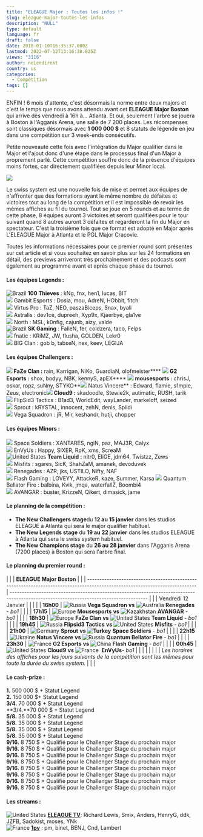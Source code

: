 ```yaml
---
title: "ELEAGUE Major : Toutes les infos !"
slug: eleague-major-toutes-les-infos
description: "NULL"
type: default
language: fr
draft: false
date: 2018-01-10T16:35:37.000Z
lastmod: 2022-07-12T13:16:38.825Z
views: "3116"
author: neLendirekt
country: us
categories:
  - Compétition
tags: []
---
```

ENFIN ! 6 mois d'attente, c'est désormais la norme entre deux majors et c'est le temps que nous avons attendu avant cet **ELEAGUE Major Boston** qui arrive dès vendredi à 16h à... Atlanta. Et oui, seulement l'arbre se jouera à Boston à l'Agganis Arena, une salle de 7 200 places. Les récompenses sont classiques désormais avec **1 000 000 $** et 8 statuts de légende en jeu dans une compétition sur 3 week-ends consécutifs.

Petite nouveauté cette fois avec l'intégration du Major qualifier dans le Major et l'ajout donc d'une étape dans le processus final d'un Major à proprement parlé. Cette compétition souffre donc de la présence d'équipes moins fortes, car directement qualifiées depuis leur Minor local. 

![](/images/articles/5a54ee690c2f8/images/6xADxgkcJdQaA364HA9x2Zs23ihrj9bacLoOQ9Z1.jpeg)

Le swiss system est une nouvelle fois de mise et permet aux équipes de n'affronter que des formations ayant le même nombre de défaites et victoires tout au long de la compétition et il est impossible de revoir les mêmes affiches au fil du tournoi. Tout se joue en 5 rounds et au terme de cette phase, 8 équipes auront 3 victoires et seront qualifiées pour le tour suivant quand 8 autres auront 3 défaites et regarderont la fin du Major en spectateur. C'est la troisième fois que ce format est adopté en Major après L'ELEAGUE Major à Atlanta et le PGL Major Cracovie.

Toutes les informations nécessaires pour ce premier round sont présentes sur cet article et si vous souhaitez en savoir plus sur les 24 formations en détail, des previews arriveront très prochainement et des podcasts sont également au programme avant et après chaque phase du tournoi. 

####  Les équipes Legends :

![Brazil](/images/countries/br.svg)⁠ **100 Thieves** : kNg, fnx, hen1, lucas, BIT⁠ ⁠ ⁠  
![](/images/countries/kz.svg) Gambit Esports : Dosia, mou, AdreN, HObbit, fitch⁠  
![](/images/countries/pl.svg) Virtus Pro : TaZ, NEO, paszaBiceps, Snax, byali⁠ ⁠ ⁠  
![](/images/countries/dk.svg) Astralis : dev1ce, dupreeh, Xyp9x, Kjaerbye, gla1ve⁠ ⁠  
![](/images/countries/dk.svg) North : MSL, k0nfig, cajunb, aizy, valde⁠ ⁠  
![Brazil](/images/countries/br.svg)⁠ **SK Gaming** : FalleN, fer, coldzera, taco, Felps  
![](/images/countries/se.svg) fnatic : KRiMZ, JW, flusha, GOLDEN, Lekr0⁠ ⁠  
![](/images/countries/de.svg) BIG Clan : gob b, tabseN, nex, keev, LEGIJA⁠ 

####  Les équipes Challengers :

**![](/images/countries/eu.svg) FaZe Clan :** rain, Karrigan, NiKo, GuardiaN, olofmeister**⁠** **![](/images/countries/fr.svg) G2 Esports :** shox, bodyy, NBK, kennyS, apEX**⁠** **![](/images/countries/eu.svg) mousesports :** chrisJ, oskar, ropz, suNny, STYKO**![](/images/countries/ua.svg) Natus Vincere** : Edward, flamie, s1mple, Zeus, electronic⁠**![](/images/countries/us.svg) Cloud9 :** skadoodle, Stewie2k, autimatic, RUSH, tarik⁠  
![](/images/countries/cs.svg) FlipSid3 Tactics : B1ad3, WorldEdit, wayLander, markeloff, seized⁠  
![](/images/countries/de.svg) Sprout : ⁠kRYSTAL, innocent, zehN, denis, Spiidi  
![](/images/countries/ru.svg) Vega Squadron : jR, Mir, keshandr, hutji, chopper⁠ 

#### Les équipes Minors :

![](/images/countries/tr.svg) Space Soldiers : XANTARES, ngiN, paz, MAJ3R, Calyx⁠   
![](/images/countries/fr.svg) EnVyUs : Happy, SIXER, RpK, xms, ScreaM⁠   
![United States](/images/countries/us.svg)**⁠** **Team Liquid** : nitr0, EliGE, jdm64, Twistzz, Zews  
![](/images/countries/us.svg) Misfits : sgares, SicK, ShahZaM, amanek, devoduvek⁠   
![](/images/countries/au.svg) Renegades : AZR, jks, USTILO, Nifty, NAF⁠  
![](/images/countries/cn.svg) Flash Gaming : LOVEYY, AttackeR, kaze, Summer, Karsa⁠ _![](/images/countries/ru.svg)_ Quantum Bellator Fire : balbina, Kvik, jmqa, waterfallZ, Boombi4⁠  
![](/images/countries/kz.svg) AVANGAR : buster, KrizzeN, Qikert, dimasick, jame⁠ 

#### **Le planning de la compétition :** 

* **The New Challengers stage**du **12 au 15 janvier** dans les studios ELEAGUE à Atlanta qui sera le major qualifier habituel.
* **The New Legends stage** du **19 au 22 janvier** dans les studios ELEAGUE à Atlanta qui sera le swiss system habituel.
* **The New Champions stage** du **26 au 28 janvier** dans l'Agganis Arena (7200 places) à Boston qui sera l'arbre final.

#### Le planning du premier round :

| |                                                                                                                           | **ELEAGUE Major Boston**                                                                                                               |  |
| --------------------------------------------------------------------------------------------------------------------------- | -------------------------------------------------------------------------------------------------------------------------------------- |  |
| Vendredi 12 Janvier                                                                                                         |                                                                                                                                        |  |
| | **16h00**                                                                                                                 | ![Russia](/images/countries/ru.svg)⁠ **Vega Squadron** **vs** ![Australia](/images/countries/au.svg)⁠ **Renegades** _\- bo1_           |  |
| | **17h15**                                                                                                                 | ![Europe](/images/countries/eu.svg)⁠ **Mousesports** **vs** ![Kazakhstan](/images/countries/kz.svg)⁠ **AVANGAR** _\- bo1_              |  |
| | **18h30**                                                                                                                 | ![Europe](/images/countries/eu.svg)⁠ **FaZe Clan** **vs** ![United States](/images/countries/us.svg)⁠ ⁠**Team Liquid** \- _bo1_        |  |
| | **19h45**                                                                                                                 | ![Russia](/images/countries/ru.svg)⁠ **Flipsid3 Tactics** **vs** ![United States](/images/countries/us.svg)⁠ **Misfits** \- _bo1_      |  |
| | **21h00**                                                                                                                 | ![Germany](/images/countries/de.svg)⁠ **Sprout** **vs ![Turkey](/images/countries/tr.svg)⁠** **Space Soldiers** \- _bo1_               |  |
| | **22h15**                                                                                                                 | ![Ukraine](/images/countries/ua.svg)⁠ **Natus Vincere** **vs** ![Russia](/images/countries/ru.svg)⁠ **Quantum Bellator Fire** \- _bo1_ |  |
| | **23h30**                                                                                                                 | ![France](/images/countries/fr.svg)⁠ **G2 Esports** **vs** ![China](/images/countries/cn.svg)⁠ **Flash Gaming** \- _bo1_               |  |
| | **00h45**                                                                                                                 | ![United States](/images/countries/us.svg)⁠ **Cloud9** **vs** ![France](/images/countries/fr.svg)⁠ ⁠ **EnVyUs**\- _bo1_                |  |
| |                                                                                                                           |                                                                                                                                        |  |
| _Les horaires des affiches pour les jours suivants de la compétition_ _sont les mêmes pour toute la durée du swiss system._ |                                                                                                                                        |  |

#### **Le cash-prize :**

**1.** 500 000 $ + Statut Legend  
**2.** 150 000 $+ Statut Legend  
**3/4.** 70 000 $ + Statut Legend  
**3/4.**70 000 $ + Statut Legend  
**5/8.** 35 000 $ + Statut Legend  
**5/8.** 35 000 $ + Statut Legend  
**5/8.** 35 000 $ + Statut Legend  
**5/8.** 35 000 $ + Statut Legend  
**9/16.** 8 750 $ + Qualifié pour le Challenger Stage du prochain major  
**9/16.** 8 750 $ + Qualifié pour le Challenger Stage du prochain major  
**9/16.** 8 750 $ + Qualifié pour le Challenger Stage du prochain major  
**9/16.** 8 750 $ + Qualifié pour le Challenger Stage du prochain major  
**9/16.** 8 750 $ + Qualifié pour le Challenger Stage du prochain major  
**9/16.** 8 750 $ + Qualifié pour le Challenger Stage du prochain major  
**9/16.** 8 750 $ + Qualifié pour le Challenger Stage du prochain major  
**9/16\.** 8 750 $ + Qualifié pour le Challenger Stage du prochain major

#### **Les streams :**

![United States](/images/countries/us.svg)⁠ [**ELEAGUE TV**](https://www.twitch.tv/eleaguetv): Richard Lewis, Smix, Anders, HenryG, ddk, JZFB, Sadokist, moses, YNk  
![France](/images/countries/fr.svg)⁠ [**1pv**](https://www.twitch.tv/1pvcs) : pm, binet, BENJ, Cnd, Lambert
